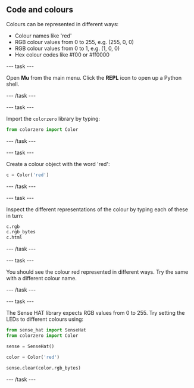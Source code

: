 ## Code and colours

Colours can be represented in different ways:

- Colour names like 'red'
- RGB colour values from 0 to 255, e.g. (255, 0, 0)
- RGB colour values from 0 to 1, e.g. (1, 0, 0)
- Hex colour codes like #f00 or #ff0000

--- task ---

Open **Mu** from the main menu. Click the **REPL** icon to open up a Python shell.

--- /task ---

--- task ---

Import the `colorzero` library by typing:

```python
from colorzero import Color
```

--- /task ---

--- task ---

Create a colour object with the word 'red':

```python
c = Color('red')
```

--- /task ---

--- task ---

Inspect the different representations of the colour by typing each of these in turn:

```python
c.rgb
c.rgb_bytes
c.html
```

--- /task ---

--- task ---

You should see the colour red represented in different ways. Try the same with a different colour name.

--- /task ---

--- task ---

The Sense HAT library expects RGB values from 0 to 255. Try setting the LEDs to different colours using:

```python
from sense_hat import SenseHat
from colorzero import Color

sense = SenseHat()

color = Color('red')

sense.clear(color.rgb_bytes)
```

--- /task ---
